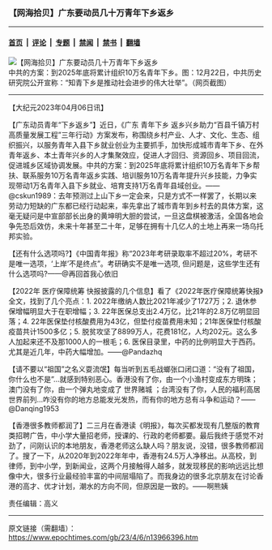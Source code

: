### 【网海拾贝】广东要动员几十万青年下乡返乡

---

#### [首页](../../../..?n13966396) &nbsp;|&nbsp; [评论](../../../../../epoch-comment?n13966396) &nbsp;|&nbsp; [专题](../../../../../epoch-special?n13966396) &nbsp;|&nbsp; [禁闻](../../../../../epoch-news?n13966396) &nbsp;|&nbsp; [禁书](../../../../../books?n13966396) &nbsp;|&nbsp; [翻墙](https://github.com/gfw-breaker/nogfw/blob/master/README.md?n13966396)


<div><img alt="【网海拾贝】广东要动员几十万青年下乡返乡" class="attachment-djy_600_400 size-djy_600_400 wp-post-image" src="https://i.epochtimes.com/assets/uploads/2023/04/id13966406-5f1c1bb4ffc637989845932236d15260.jpeg"/>
<div class="caption">
 中共的方案：到2025年底将累计组织10万名青年下乡。图：12月22日，中共历史研究院公开宣称：“知青下乡是推动社会进步的伟大壮举”。（网页截图）
</div></div><hr/><div class="post_content" id="artbody" itemprop="articleBody">
 <!-- article content begin -->
 <p>
  【大纪元2023年04月06日讯】
 </p>
 <p>
  【广东动员青年“下乡返乡”】近日，《广东
  <ok href="https://www.epochtimes.com/gb/tag/%E9%9D%92%E5%B9%B4%E4%B8%8B%E4%B9%A1.html">
   青年下乡
  </ok>
  返乡兴乡助力“百县千镇万村高质量发展工程”三年行动》方案发布，称围绕乡村产业、人才、文化、生态、组织振兴，以服务青年入县下乡就业创业为主要抓手，加快形成城市青年下乡、在外青年返乡、本土青年兴乡的人才集聚效应，促进人才回归、资源回乡、项目回流，促进城乡区域协调发展。中共的方案：到2025年底将累计组织10万名青年下乡帮扶、联系服务10万名青年返乡实践、培训服务10万名青年提升兴乡技能，力争实现带动1万名青年入县下乡就业、培育支持1万名青年县域创业。——@cskun1989：去年预测过上山下乡一定会来，只是方式不一样罢了，长期以来劳动力短缺的广东都已经行动起来，率先拿出了城市青年到乡村去的具体方案，这毫无疑问是中宣部部长出身的黄坤明大胆的尝试，一旦这盘棋被激活，全国各地会争先恐后效仿，未来十年甚至二十年，足够在拥有十几亿人的土地上再来一场乌托邦实验。
 </p>
 <p>
  【还有什么选项吗?】《中国青年报》称“2023年考研录取率不超过20%，考研不是唯一选项，‘上岸’不是终点”。考研确实不是唯一选项, 但问题是，这些学生还有什么选项吗?——@再回首我心依旧
 </p>
 <p>
  【2022年
  <ok href="https://www.epochtimes.com/gb/tag/%E5%8C%BB%E7%96%97%E4%BF%9D%E9%9A%9C%E7%BB%9F%E7%AD%B9.html">
   医疗保障统筹
  </ok>
  快报披露的几个信息】看了《2022年医疗保障统筹快报》全文，找到了几个亮点：1. 2022年缴纳人数比2021年减少了1727万；2. 退休参保增幅明显大于在职增幅；3. 22年医保总支出2.4万亿，比21年的2.8万亿明显回落；4. 22年医保垫付核酸费用为43亿，但垫付疫苗费用未知；21年医保垫付核酸疫苗共计1500多亿；5. 脱贫攻坚了8899万人，花费181亿，人均202元。这么多人加起来还不及那1000人的一根毛；6. 医保目录里，中药的比例明显大于西药。尤其是近几年，中药大幅增加。——@Pandazhq
 </p>
 <p>
  【请不要以“祖国”之名义耍流氓】每当听到五毛战螂张口闭口道：“没有了祖国，你什么也不是”…就感到特别恶心。香港没有了你，由一个小渔村变成东方明珠；澳门没有了你，由一个弹丸地变成了
  <ok href="https://www.epochtimes.com/gb/tag/%E4%B8%96%E7%95%8C%E8%B5%8C%E5%9F%8E.html">
   世界赌城
  </ok>
  ；台湾没有了你，人民的福利高居世界前列…咋没有你的地方总能发光发热，而有你的地方总有斗争和运动？——@Danqing1953
 </p>
 <p>
  【香港很多教师都润了】二三月在香港读《明报》，每次买都发现有几整版的教育类招聘广告，中小学大量招老师，授课的、行政的老师都要。最后我终于感觉不对劲了，问刚认识的本地朋友，香港老师这么缺人吗？朋友说，没错，很多教师都润了。搜了一下，从2020年到2022年年中，香港有24.5万人净移出。从高校，到律师，到中小学，到新闻业，这两个月接触得人越多，就发现移民的影响远远比想像中大，很多行业最经验丰富的中间层塌陷了。而我身边的很多北京朋友在讨论香港的高才、优才计划，潮水的方向不同，但原因是一致的。——啊熊姨
 </p>
 <p>
  责任编辑：高义
 </p>
 <!-- article content end -->
 <div id="below_article_ad">
 </div>
</div>


---

原文链接（需翻墙）：https://www.epochtimes.com/gb/23/4/6/n13966396.htm
